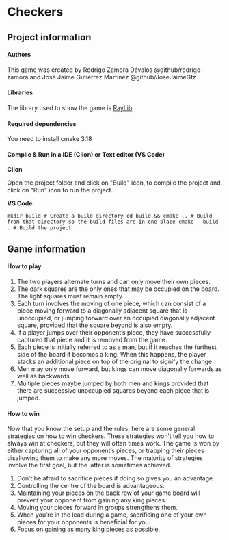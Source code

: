 # Checkers
## Project information
#### Authors
This game was created by Rodrigo Zamora Dávalos @github/rodrigo-zamora and 
José Jaime Gutierrez Martinez @github/JoseJaimeGtz
#### Libraries
The library used to show the game is [RayLib](https://www.raylib.com/)
#### Required dependencies
You need to install cmake 3.18

#### Compile & Run in a IDE (Clion) or Text editor (VS Code)
**Clion**

Open the project folder and click on "Build" icon, to compile the project and click on "Run" icon to run the project.

**VS Code**

``mkdir build # Create a build directory
cd build && cmake .. # Build from that directory so the build files are in one place
cmake --build . # Build the project``

## Game information
#### How to play
1. The two players alternate turns and can only move their own pieces.
2. The dark squares are the only ones that may be occupied on the board. The light squares must remain empty.
3. Each turn involves the moving of one piece, which can consist of a piece moving forward to a diagonally adjacent 
square that is unoccupied, or jumping forward over an occupied diagonally adjacent square, provided that the square 
beyond is also empty.
4. If a player jumps over their opponent’s piece, they have successfully captured that piece and it is removed from 
the game.
5. Each piece is initially referred to as a man, but if it reaches the furthest side of the board it becomes a king. 
When this happens, the player stacks an additional piece on top of the original to signify the change.
6. Men may only move forward, but kings can move diagonally forwards as well as backwards.
7. Multiple pieces maybe jumped by both men and kings provided that there are successive unoccupied squares beyond 
each piece that is jumped.
#### How to win
Now that you know the setup and the rules, here are some general strategies on how to win checkers. These strategies 
won’t tell you how to always win at checkers, but they will often times work.
The game is won by either capturing all of your opponent’s pieces, or trapping their pieces disallowing them to make 
any more moves. The majority of strategies involve the first goal, but the latter is sometimes achieved.
1. Don’t be afraid to sacrifice pieces if doing so gives you an advantage.
2. Controlling the centre of the board is advantageous.
3. Maintaining your pieces on the back row of your game board will prevent your opponent from gaining any king pieces.
4. Moving your pieces forward in groups strengthens them.
5. When you’re in the lead during a game, sacrificing one of your own pieces for your opponents is beneficial for you.
6. Focus on gaining as many king pieces as possible.

